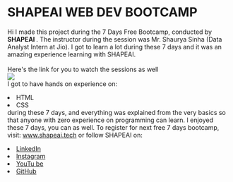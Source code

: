 # SHAPEAI WEB DEV BOOTCAMP 
Hi I made this project during the 7 Days Free Bootcamp, conducted by <b> SHAPEAI </b>. 
The instructor during the session was Mr. Shaurya Sinha (Data Analyst Intern at Jio). 
I got to learn a lot during these 7 days and it was an amazing experience learning with SHAPEAI. 
<br><br>
Here's the link for you to watch the sessions as well<br> 
<a href="https://youtube.com/playlist?list=PL7zl8TDRnbun7K0fECtSMCI2hOCgLBy9a"> <img src="https://i.ytimg.com/vi/waOBJ_anbYc/maxresdefault.jpg">
</a>
<br>I got to have hands on experience on: <li>HTML <li>CSS <br>during these 7 days, and everything was explained from the very basics so that anyone with zero experience on programming can learn. 
I enjoyed these 7 days, you can as well. 
To register for next free 7 days bootcamp, visit: www.shapeai.tech or follow SHAPEAI on: 
<li>
  <a href= "https://in.linkedin.com/company/shapeai">LinkedIn</a> 
<li>
  <a href= "https://www.instagram.com/shape.ai/?hl=en">Instagram</a> 
<li>
  <a href= "https://www.youtube.com/channel/UCTUvDLTW9meuDXWcbmISPdA">YouTu be</a> 
<li>
  <a href= "https://github.com/shapeai">GitHub</a>
